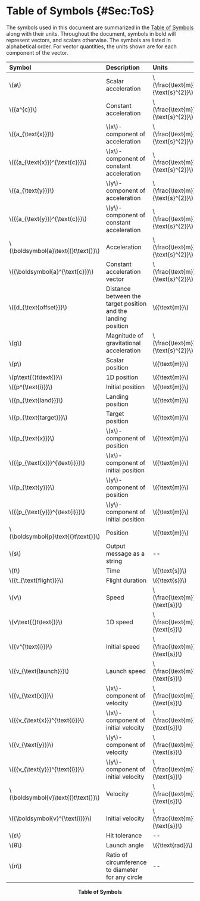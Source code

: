 # Table of Symbols {#Sec:ToS}

The symbols used in this document are summarized in the [Table of Symbols](./SecToS.md#Table:ToS) along with their units. Throughout the document, symbols in bold will represent vectors, and scalars otherwise. The symbols are listed in alphabetical order. For vector quantities, the units shown are for each component of the vector.

<div id="Table:ToS"></div>

|Symbol                               |Description                                                  |Units                              |
|:------------------------------------|:------------------------------------------------------------|:----------------------------------|
|\\(a\\)                              |Scalar acceleration                                          |\\(\frac{\text{m}}{\text{s}^{2}}\\)|
|\\({a^{c}}\\)                        |Constant acceleration                                        |\\(\frac{\text{m}}{\text{s}^{2}}\\)|
|\\({a\_{\text{x}}}\\)                |\\(x\\)-component of acceleration                            |\\(\frac{\text{m}}{\text{s}^{2}}\\)|
|\\({{a\_{\text{x}}}^{\text{c}}}\\)   |\\(x\\)-component of constant acceleration                   |\\(\frac{\text{m}}{\text{s}^{2}}\\)|
|\\({a\_{\text{y}}}\\)                |\\(y\\)-component of acceleration                            |\\(\frac{\text{m}}{\text{s}^{2}}\\)|
|\\({{a\_{\text{y}}}^{\text{c}}}\\)   |\\(y\\)-component of constant acceleration                   |\\(\frac{\text{m}}{\text{s}^{2}}\\)|
|\\(\boldsymbol{a}\text{(}t\text{)}\\)|Acceleration                                                 |\\(\frac{\text{m}}{\text{s}^{2}}\\)|
|\\({\boldsymbol{a}^{\text{c}}}\\)    |Constant acceleration vector                                 |\\(\frac{\text{m}}{\text{s}^{2}}\\)|
|\\({d\_{\text{offset}}}\\)           |Distance between the target position and the landing position|\\({\text{m}}\\)                   |
|\\(g\\)                              |Magnitude of gravitational acceleration                      |\\(\frac{\text{m}}{\text{s}^{2}}\\)|
|\\(p\\)                              |Scalar position                                              |\\({\text{m}}\\)                   |
|\\(p\text{(}t\text{)}\\)             |1D position                                                  |\\({\text{m}}\\)                   |
|\\({p^{\text{i}}}\\)                 |Initial position                                             |\\({\text{m}}\\)                   |
|\\({p\_{\text{land}}}\\)             |Landing position                                             |\\({\text{m}}\\)                   |
|\\({p\_{\text{target}}}\\)           |Target position                                              |\\({\text{m}}\\)                   |
|\\({p\_{\text{x}}}\\)                |\\(x\\)-component of position                                |\\({\text{m}}\\)                   |
|\\({{p\_{\text{x}}}^{\text{i}}}\\)   |\\(x\\)-component of initial position                        |\\({\text{m}}\\)                   |
|\\({p\_{\text{y}}}\\)                |\\(y\\)-component of position                                |\\({\text{m}}\\)                   |
|\\({{p\_{\text{y}}}^{\text{i}}}\\)   |\\(y\\)-component of initial position                        |\\({\text{m}}\\)                   |
|\\(\boldsymbol{p}\text{(}t\text{)}\\)|Position                                                     |\\({\text{m}}\\)                   |
|\\(s\\)                              |Output message as a string                                   |--                                 |
|\\(t\\)                              |Time                                                         |\\({\text{s}}\\)                   |
|\\({t\_{\text{flight}}}\\)           |Flight duration                                              |\\({\text{s}}\\)                   |
|\\(v\\)                              |Speed                                                        |\\(\frac{\text{m}}{\text{s}}\\)    |
|\\(v\text{(}t\text{)}\\)             |1D speed                                                     |\\(\frac{\text{m}}{\text{s}}\\)    |
|\\({v^{\text{i}}}\\)                 |Initial speed                                                |\\(\frac{\text{m}}{\text{s}}\\)    |
|\\({v\_{\text{launch}}}\\)           |Launch speed                                                 |\\(\frac{\text{m}}{\text{s}}\\)    |
|\\({v\_{\text{x}}}\\)                |\\(x\\)-component of velocity                                |\\(\frac{\text{m}}{\text{s}}\\)    |
|\\({{v\_{\text{x}}}^{\text{i}}}\\)   |\\(x\\)-component of initial velocity                        |\\(\frac{\text{m}}{\text{s}}\\)    |
|\\({v\_{\text{y}}}\\)                |\\(y\\)-component of velocity                                |\\(\frac{\text{m}}{\text{s}}\\)    |
|\\({{v\_{\text{y}}}^{\text{i}}}\\)   |\\(y\\)-component of initial velocity                        |\\(\frac{\text{m}}{\text{s}}\\)    |
|\\(\boldsymbol{v}\text{(}t\text{)}\\)|Velocity                                                     |\\(\frac{\text{m}}{\text{s}}\\)    |
|\\({\boldsymbol{v}^{\text{i}}}\\)    |Initial velocity                                             |\\(\frac{\text{m}}{\text{s}}\\)    |
|\\(ε\\)                              |Hit tolerance                                                |--                                 |
|\\(θ\\)                              |Launch angle                                                 |\\({\text{rad}}\\)                 |
|\\(π\\)                              |Ratio of circumference to diameter for any circle            |--                                 |

**<p align="center">Table of Symbols</p>**
